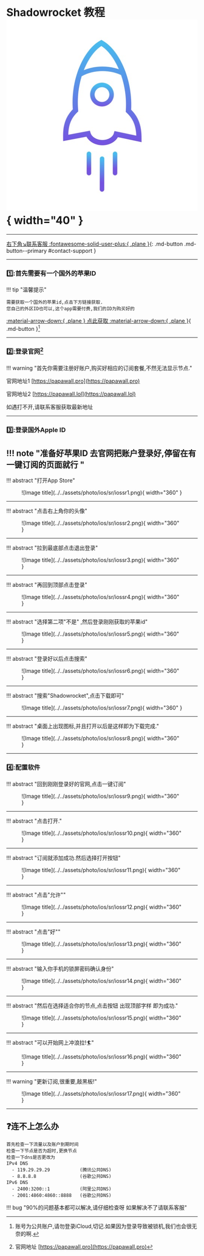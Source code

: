 # Shadowrocket 教程![Image title](../../assets/photo/ios/sr/srlogo.jpg){ width="40" }
---

[右下角↘️联系客服 :fontawesome-solid-user-plus:{ .plane }](javascript:void(0);){: .md-button .md-button--primary #contact-support }

---

### 1️⃣:首先需要有一个国外的苹果ID
!!! tip "温馨提示"
    
    需要获取一个国外的苹果id,点击下方链接获取.
    您自己的外区ID也可以,这个app需要付费,我们的ID为购买好的
    
[:material-arrow-down:{ .plane } 点此获取 :material-arrow-down:{ .plane }](https://shop.papawall.cc/buy/1){ .md-button }[^1] 

---

### 2️⃣:登录官网[^2] 

!!! warning "首先你需要注册好账户,购买好相应的订阅套餐,不然无法显示节点."

官网地址1 [https://papawall.pro](https://papawall.pro)

官网地址2 [https://papawall.lol](https://papawall.lol)

如遇打不开,请联系客服获取最新地址
    
---

### 3️⃣:登录国外Apple ID
!!! note "准备好苹果ID 去官网把账户登录好,停留在有一键订阅的页面就行 "
---
!!! abstract "打开App Store"
<figure markdown="span">
![Image title](../../assets/photo/ios/sr/iossr1.png){ width="360" }
</figure>

---

!!! abstract "点击右上角你的头像"
<figure markdown="span">
![Image title](../../assets/photo/ios/sr/iossr2.png){ width="360" }
</figure>

---

!!! abstract "拉到最底部点击退出登录"
<figure markdown="span">
![Image title](../../assets/photo/ios/sr/iossr3.png){ width="360" }
</figure>

---

!!! abstract "再回到顶部点击登录"
<figure markdown="span">
![Image title](../../assets/photo/ios/sr/iossr4.png){ width="360" }
</figure>

---

!!! abstract "选择第二项"不是" ,然后登录刚刚获取的苹果id"
<figure markdown="span">
![Image title](../../assets/photo/ios/sr/iossr5.png){ width="360" }
</figure>

---

!!! abstract "登录好以后点击搜索"
<figure markdown="span">
![Image title](../../assets/photo/ios/sr/iossr6.png){ width="360" }
</figure>

---

!!! abstract "搜索"Shadowrocket",点击下载即可"
<figure markdown="span">
![Image title](../../assets/photo/ios/sr/iossr7.png){ width="360" }
</figure>

---

!!! abstract "桌面上出现图标,并且打开以后是这样即为下载完成."
<figure markdown="span">
![Image title](../../assets/photo/ios/sr/iossr8.png){ width="360" }
</figure>

---
### 4️⃣:配置软件
!!! abstract "回到刚刚登录好的官网,点击一键订阅"
<figure markdown="span">
![Image title](../../assets/photo/ios/sr/iossr9.png){ width="360" }
</figure>

---

!!! abstract "点击打开."
<figure markdown="span">
![Image title](../../assets/photo/ios/sr/iossr10.png){ width="360" }
</figure>

---

!!! abstract "订阅就添加成功.然后选择打开按钮"
<figure markdown="span">
![Image title](../../assets/photo/ios/sr/iossr11.png){ width="360" }
</figure>

---

!!! abstract "点击"允许""
<figure markdown="span">
![Image title](../../assets/photo/ios/sr/iossr12.png){ width="360" }
</figure>

---

!!! abstract "点击"好""
<figure markdown="span">
![Image title](../../assets/photo/ios/sr/iossr13.png){ width="360" }
</figure>

---

!!! abstract "输入你手机的锁屏密码确认身份"
<figure markdown="span">
![Image title](../../assets/photo/ios/sr/iossr14.png){ width="360" }
</figure>

---

!!! abstract "然后在选择适合你的节点,点击按钮 出现顶部字样 即为成功."
<figure markdown="span">
![Image title](../../assets/photo/ios/sr/iossr15.png){ width="360" }
</figure>

---

!!! abstract "可以开始网上冲浪拉!🏄"
<figure markdown="span">
![Image title](../../assets/photo/ios/sr/iossr16.png){ width="360" }
</figure>

---

!!! warning "更新订阅,很重要,敲黑板!"
<figure markdown="span">
![Image title](../../assets/photo/ios/sr/iossr17.png){ width="360" }
</figure>

---


## ❓连不上怎么办
    首先检查一下流量以及账户到期时间
    检查一下节点是否为超时,更换节点
    检查一下dns是否更改为
    IPv4 DNS
      - 119.29.29.29           (腾讯公共DNS)
      - 8.8.8.8                (谷歌公共DNS)
    IPv6 DNS
      - 2400:3200::1           (阿里公共DNS)
      - 2001:4860:4860::8888   (谷歌公共DNS)
!!! bug "90%的问题基本都可以解决,请仔细检查呀 如果解决不了请联系客服"






[^1]: 账号为公共账户,请勿登录iCloud,切记.如果因为登录导致被锁机,我们也会很无奈的啊.
[^2]: 官网地址 [https://papawall.pro](https://papawall.pro)